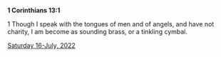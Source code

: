 **1 Corinthians 13:1**

1 Though I speak with the tongues of men and of angels, and have not charity, I am become as sounding brass, or a tinkling cymbal.

[Saturday 16-July, 2022](https://t.me/s/daily_scripture)
